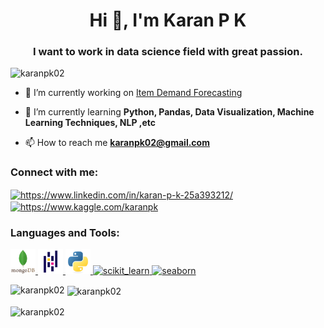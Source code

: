 <h1 align="center">Hi 👋, I'm Karan P K</h1>
<h3 align="center">I want to work in data science field with great passion.</h3>

<p align="left"> <img src="https://komarev.com/ghpvc/?username=karanpk02&label=Profile%20views&color=0e75b6&style=flat" alt="karanpk02" /> </p>

- 🔭 I’m currently working on [Item Demand Forecasting](https://github.com/karanpk02/DATA-SCIENCE-PROJECT-1)

- 🌱 I’m currently learning **Python, Pandas, Data Visualization, Machine Learning Techniques, NLP ,etc**

- 📫 How to reach me **karanpk02@gmail.com**

<h3 align="left">Connect with me:</h3>
<p align="left">
<a href="https://linkedin.com/in/https://www.linkedin.com/in/karan-p-k-25a393212/" target="blank"><img align="center" src="https://raw.githubusercontent.com/rahuldkjain/github-profile-readme-generator/master/src/images/icons/Social/linked-in-alt.svg" alt="https://www.linkedin.com/in/karan-p-k-25a393212/" height="30" width="40" /></a>
<a href="https://kaggle.com/https://www.kaggle.com/karanpk" target="blank"><img align="center" src="https://raw.githubusercontent.com/rahuldkjain/github-profile-readme-generator/master/src/images/icons/Social/kaggle.svg" alt="https://www.kaggle.com/karanpk" height="30" width="40" /></a>
</p>

<h3 align="left">Languages and Tools:</h3>
<p align="left"> <a href="https://www.mongodb.com/" target="_blank" rel="noreferrer"> <img src="https://raw.githubusercontent.com/devicons/devicon/master/icons/mongodb/mongodb-original-wordmark.svg" alt="mongodb" width="40" height="40"/> </a> <a href="https://pandas.pydata.org/" target="_blank" rel="noreferrer"> <img src="https://raw.githubusercontent.com/devicons/devicon/2ae2a900d2f041da66e950e4d48052658d850630/icons/pandas/pandas-original.svg" alt="pandas" width="40" height="40"/> </a> <a href="https://www.python.org" target="_blank" rel="noreferrer"> <img src="https://raw.githubusercontent.com/devicons/devicon/master/icons/python/python-original.svg" alt="python" width="40" height="40"/> </a> <a href="https://scikit-learn.org/" target="_blank" rel="noreferrer"> <img src="https://upload.wikimedia.org/wikipedia/commons/0/05/Scikit_learn_logo_small.svg" alt="scikit_learn" width="40" height="40"/> </a> <a href="https://seaborn.pydata.org/" target="_blank" rel="noreferrer"> <img src="https://seaborn.pydata.org/_images/logo-mark-lightbg.svg" alt="seaborn" width="40" height="40"/> </a> </p>

<p><img align="left" src="https://github-readme-stats.vercel.app/api/top-langs?username=karanpk02&show_icons=true&locale=en&layout=compact" alt="karanpk02" /></p>

<p>&nbsp;<img align="center" src="https://github-readme-stats.vercel.app/api?username=karanpk02&show_icons=true&locale=en" alt="karanpk02" /></p>

<p><img align="center" src="https://github-readme-streak-stats.herokuapp.com/?user=karanpk02&" alt="karanpk02" /></p>
